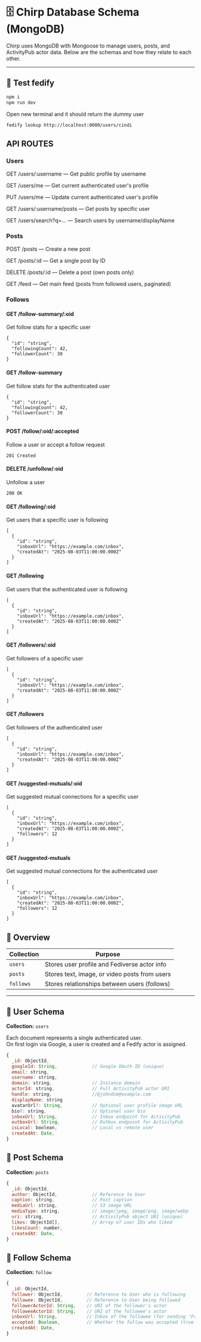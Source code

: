 # 🗄️ Chirp Database Schema (MongoDB)

Chirp uses MongoDB with Mongoose to manage users, posts, and ActivityPub actor data. Below are the schemas and how they relate to each other.

---

## 📌 Test fedify

```bash
npm i
npm run dev
```
Open new terminal and it should return the dummy user
```bash
fedify lookup http://localhost:8000/users/cindi
```

## API ROUTES

### Users
GET /users/:username — Get public profile by username

GET /users/me — Get current authenticated user's profile

PUT /users/me — Update current authenticated user's profile

GET /users/:username/posts — Get posts by specific user

GET /users/search?q=... — Search users by username/displayName

### Posts
POST /posts — Create a new post

GET /posts/:id — Get a single post by ID

DELETE /posts/:id — Delete a post (own posts only)

GET /feed — Get main feed (posts from followed users, paginated)

### Follows
#### GET /follow-summary/:oid
Get follow stats for a specific user
```
{
  "id": "string",
  "followingCount": 42,
  "followerCount": 30
}
```

#### GET /follow-summary
Get follow stats for the authenticated user

```
{
  "id": "string",
  "followingCount": 42,
  "followerCount": 30
}
```

#### POST /follow/:oid/:accepted
Follow a user or accept a follow request

```
201 Created
```

#### DELETE /unfollow/:oid
Unfollow a user

```
200 OK
```

#### GET /following/:oid
Get users that a specific user is following

```
[
  {
    "id": "string",
    "inboxUrl": "https://example.com/inbox",
    "createdAt": "2025-08-03T11:00:00.000Z"
  }
]
```

#### GET /following
Get users that the authenticated user is following

```
[
  {
    "id": "string",
    "inboxUrl": "https://example.com/inbox",
    "createdAt": "2025-08-03T11:00:00.000Z"
  }
]
```

#### GET /followers/:oid
Get followers of a specific user

```
[
  {
    "id": "string",
    "inboxUrl": "https://example.com/inbox",
    "createdAt": "2025-08-03T11:00:00.000Z"
  }
]
```

#### GET /followers
Get followers of the authenticated user

```
[
  {
    "id": "string",
    "inboxUrl": "https://example.com/inbox",
    "createdAt": "2025-08-03T11:00:00.000Z"
  }
]
```

#### GET /suggested-mutuals/:oid
Get suggested mutual connections for a specific user

```
[
  {
    "id": "string",
    "inboxUrl": "https://example.com/inbox",
    "createdAt": "2025-08-03T11:00:00.000Z",
    "followers": 12
  }
]
```

#### GET /suggested-mutuals
Get suggested mutual connections for the authenticated user

```
[
  {
    "id": "string",
    "inboxUrl": "https://example.com/inbox",
    "createdAt": "2025-08-03T11:00:00.000Z",
    "followers": 12
  }
]
```

## 📌 Overview

| Collection | Purpose                                         |
|------------|-------------------------------------------------|
| `users`    | Stores user profile and Fediverse actor info    |
| `posts`    | Stores text, image, or video posts from users   |
| `follows`  | Stores relationships between users (follows)    |

---

## 👤 User Schema

**Collection:** `users`

Each document represents a single authenticated user.  
On first login via Google, a user is created and a Fedify actor is assigned.

```js
{
  _id: ObjectId,
  googleId: String,             // Google OAuth ID (unique)
  email: string,
  username: string,       
  domain: string,               // Instance domain
  actorId: string,              // Full ActivityPub actor URI
  handle: string,               //@johndoe@example.com
  displayName: string
  avatarUrl?: String,           // Optional user profile image URL
  bio?: string,                 // Optional user bio
  inboxUrl: String,             // Inbox endpoint for ActivityPub
  outboxUrl: String,            // Outbox endpoint for ActivityPub
  isLocal: boolean,             // Local vs remote user
  createdAt: Date,
}
```

## 👤 Post Schema

**Collection:** `posts`

```js
{
  _id: ObjectId,
  author: ObjectId,             // Reference to User
  caption: string,              // Post caption
  mediaUrl: string,             // S3 image URL
  mediaType: string,            // image/jpeg, image/png, image/webp
  uri: string,                  // ActivityPub object URI (unique)
  likes: ObjectId[],            // Array of user IDs who liked
  likesCount: number,        
  createdAt: Date,
}
```

## 👤 Follow Schema

**Collection:** `follow`

```js
{
  _id: ObjectId,
  follower: ObjectId,         // Reference to User who is following
  followee: ObjectId,         // Reference to User being followed
  followerActorId: String,    // URI of the follower's actor
  followeeActorId: String,    // URI of the followee's actor
  inboxUrl: String,           // Inbox of the followee (for sending 'Follow' activity)
  accepted: Boolean,          // Whether the follow was accepted (true = follow back or approved)
  createdAt: Date,
}